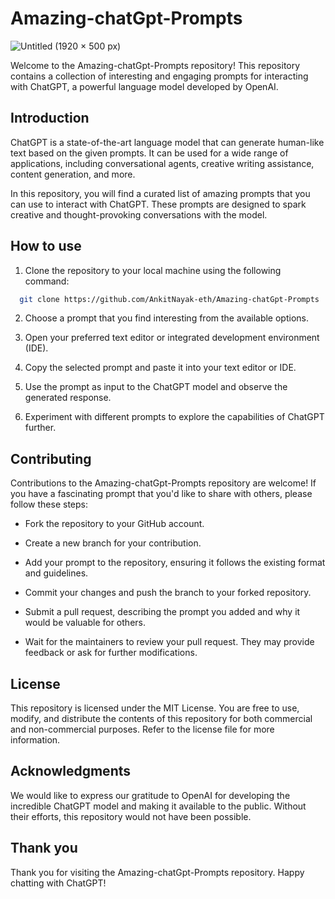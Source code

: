 
# Amazing-chatGpt-Prompts

![Untitled (1920 × 500 px)](https://github.com/AnkitNayak-eth/Amazing-chatGpt-Prompts/assets/52006128/64a57a4f-a326-4fc2-a603-9ac2671e22dc)

Welcome to the Amazing-chatGpt-Prompts repository! This repository contains a collection of interesting and engaging prompts for interacting with ChatGPT, a powerful language model developed by OpenAI.


## Introduction

ChatGPT is a state-of-the-art language model that can generate human-like text based on the given prompts. It can be used for a wide range of applications, including conversational agents, creative writing assistance, content generation, and more.

In this repository, you will find a curated list of amazing prompts that you can use to interact with ChatGPT. These prompts are designed to spark creative and thought-provoking conversations with the model.

## How to use

1. Clone the repository to your local machine using the following command:
```bash
  git clone https://github.com/AnkitNayak-eth/Amazing-chatGpt-Prompts

```
2. Choose a prompt that you find interesting from the available options.

3. Open your preferred text editor or integrated development environment (IDE).

4. Copy the selected prompt and paste it into your text editor or IDE.

5. Use the prompt as input to the ChatGPT model and observe the generated response.

6. Experiment with different prompts to explore the capabilities of ChatGPT further.
## Contributing

Contributions to the Amazing-chatGpt-Prompts repository are welcome! If you have a fascinating prompt that you'd like to share with others, please follow these steps:

- Fork the repository to your GitHub account.

- Create a new branch for your contribution.

- Add your prompt to the repository, ensuring it follows the existing format and guidelines.

- Commit your changes and push the branch to your forked repository.

- Submit a pull request, describing the prompt you added and why it would be valuable for others.

- Wait for the maintainers to review your pull request. They may provide feedback or ask for further modifications.


## License

This repository is licensed under the MIT License. You are free to use, modify, and distribute the contents of this repository for both commercial and non-commercial purposes. Refer to the license file for more information.
## Acknowledgments

We would like to express our gratitude to OpenAI for developing the incredible ChatGPT model and making it available to the public. Without their efforts, this repository would not have been possible.
## Thank you

Thank you for visiting the Amazing-chatGpt-Prompts repository. Happy chatting with ChatGPT!
